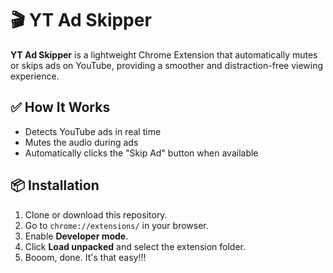 # 🎬 YT Ad Skipper

**YT Ad Skipper** is a lightweight Chrome Extension that automatically mutes or skips ads on YouTube, providing a smoother and distraction-free viewing experience.

## ✅ How It Works

- Detects YouTube ads in real time
- Mutes the audio during ads
- Automatically clicks the "Skip Ad" button when available

## 📦 Installation

1. Clone or download this repository.
2. Go to `chrome://extensions/` in your browser.
3. Enable **Developer mode**.
4. Click **Load unpacked** and select the extension folder.
5. Booom, done. It's that easy!!!
